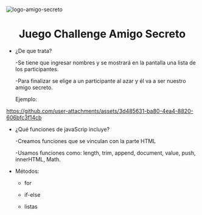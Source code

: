 ![logo-amigo-secreto](https://github.com/user-attachments/assets/afc1a287-418c-488f-a9ab-c9cdab73c05b)

<h1 align="center"> Juego Challenge Amigo Secreto</h1>

- ¿De que trata?

  -Se tiene que ingresar nombres y se mostrará en la pantalla una lista de los participantes.
  
  -Para finalizar se elige a un participante al azar y él va a ser nuestro amigo secreto.

  Ejemplo:

https://github.com/user-attachments/assets/3d485631-ba80-4ea4-8820-606bfc3f14cb



- ¿Qué funciones de javaScrip incluye?

  -Creamos funciones que se vinculan con la parte HTML
  
  -Usamos funciones como: length, trim, append, document, value, push, innerHTML, Math.

- Métodos:

  - for

  - if-else

  - listas
